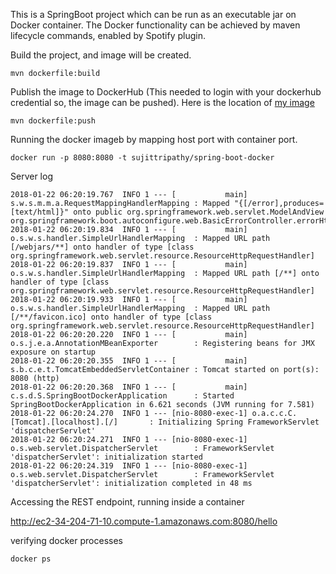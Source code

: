 This is a SpringBoot project which can be run as an executable jar on Docker container. The Docker functionality can be achieved by maven lifecycle commands, enabled by Spotify plugin.

Build the project, and image will be created.

```
mvn dockerfile:build
```

Publish the image to DockerHub (This needed to login with your dockerhub credential so, the image can be pushed). Here is the location of [my image](https://hub.docker.com/r/sujittripathy/spring-boot-docker/)

```
mvn dockerfile:push
```

Running the docker imageb by mapping host port with container port.

```
docker run -p 8080:8080 -t sujittripathy/spring-boot-docker
```

Server log 

```
2018-01-22 06:20:19.767  INFO 1 --- [           main] s.w.s.m.m.a.RequestMappingHandlerMapping : Mapped "{[/error],produces=[text/html]}" onto public org.springframework.web.servlet.ModelAndView org.springframework.boot.autoconfigure.web.BasicErrorController.errorHtml(javax.servlet.http.HttpServletRequest,javax.servlet.http.HttpServletResponse)
2018-01-22 06:20:19.834  INFO 1 --- [           main] o.s.w.s.handler.SimpleUrlHandlerMapping  : Mapped URL path [/webjars/**] onto handler of type [class org.springframework.web.servlet.resource.ResourceHttpRequestHandler]
2018-01-22 06:20:19.837  INFO 1 --- [           main] o.s.w.s.handler.SimpleUrlHandlerMapping  : Mapped URL path [/**] onto handler of type [class org.springframework.web.servlet.resource.ResourceHttpRequestHandler]
2018-01-22 06:20:19.933  INFO 1 --- [           main] o.s.w.s.handler.SimpleUrlHandlerMapping  : Mapped URL path [/**/favicon.ico] onto handler of type [class org.springframework.web.servlet.resource.ResourceHttpRequestHandler]
2018-01-22 06:20:20.220  INFO 1 --- [           main] o.s.j.e.a.AnnotationMBeanExporter        : Registering beans for JMX exposure on startup
2018-01-22 06:20:20.355  INFO 1 --- [           main] s.b.c.e.t.TomcatEmbeddedServletContainer : Tomcat started on port(s): 8080 (http)
2018-01-22 06:20:20.368  INFO 1 --- [           main] c.s.d.S.SpringBootDockerApplication      : Started SpringBootDockerApplication in 6.621 seconds (JVM running for 7.581)
2018-01-22 06:20:24.270  INFO 1 --- [nio-8080-exec-1] o.a.c.c.C.[Tomcat].[localhost].[/]       : Initializing Spring FrameworkServlet 'dispatcherServlet'
2018-01-22 06:20:24.271  INFO 1 --- [nio-8080-exec-1] o.s.web.servlet.DispatcherServlet        : FrameworkServlet 'dispatcherServlet': initialization started
2018-01-22 06:20:24.319  INFO 1 --- [nio-8080-exec-1] o.s.web.servlet.DispatcherServlet        : FrameworkServlet 'dispatcherServlet': initialization completed in 48 ms
```

Accessing the REST endpoint, running inside a container

http://ec2-34-204-71-10.compute-1.amazonaws.com:8080/hello

verifying docker processes

```
docker ps
```
